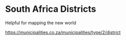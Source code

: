 # South Africa Districts

Helpful for mapping the new world

https://municipalities.co.za/municipalities/type/2/district
